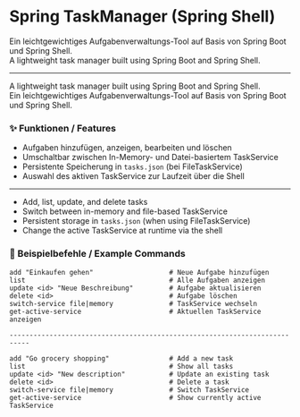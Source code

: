 # Spring TaskManager (Spring Shell)

Ein leichtgewichtiges Aufgabenverwaltungs-Tool auf Basis von Spring Boot und Spring Shell.  
A lightweight task manager built using Spring Boot and Spring Shell.

---

A lightweight task manager built using Spring Boot and Spring Shell.  
Ein leichtgewichtiges Aufgabenverwaltungs-Tool auf Basis von Spring Boot und Spring Shell.

### ✨ Funktionen / Features

- Aufgaben hinzufügen, anzeigen, bearbeiten und löschen
- Umschaltbar zwischen In-Memory- und Datei-basiertem TaskService
- Persistente Speicherung in `tasks.json` (bei FileTaskService)
- Auswahl des aktiven TaskService zur Laufzeit über die Shell

---

- Add, list, update, and delete tasks
- Switch between in-memory and file-based TaskService
- Persistent storage in `tasks.json` (when using FileTaskService)
- Change the active TaskService at runtime via the shell

### 🧪 Beispielbefehle / Example Commands

```shell
add "Einkaufen gehen"                   # Neue Aufgabe hinzufügen
list                                    # Alle Aufgaben anzeigen
update <id> "Neue Beschreibung"         # Aufgabe aktualisieren
delete <id>                             # Aufgabe löschen
switch-service file|memory              # TaskService wechseln
get-active-service                      # Aktuellen TaskService anzeigen

---------------------------------------------------------------------------

add "Go grocery shopping"               # Add a new task
list                                    # Show all tasks
update <id> "New description"           # Update an existing task
delete <id>                             # Delete a task
switch-service file|memory              # Switch TaskService
get-active-service                      # Show currently active TaskService